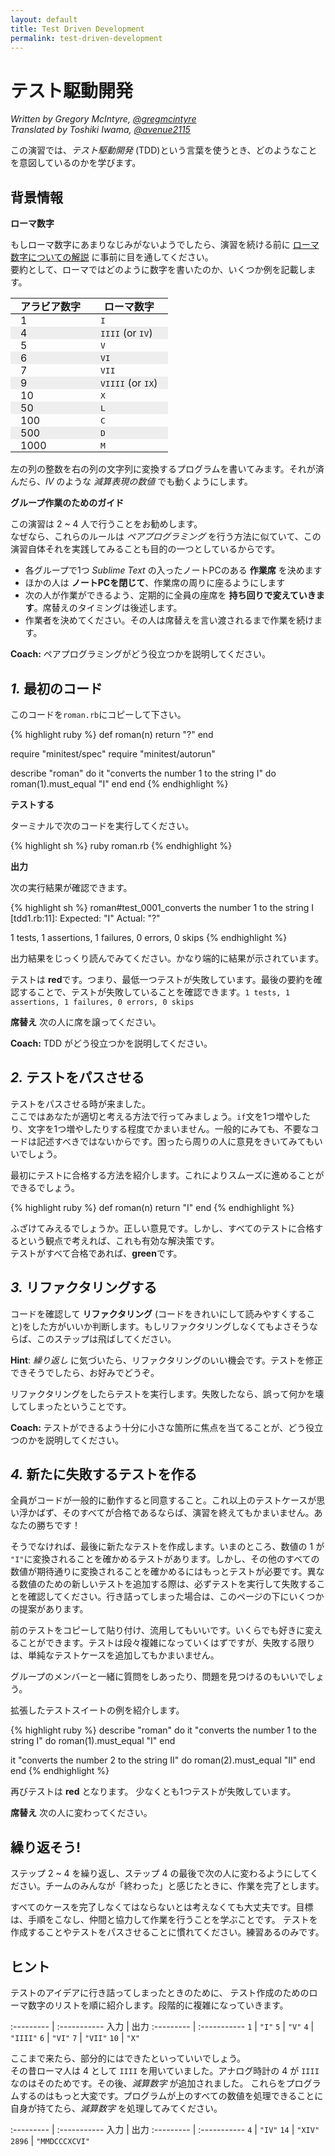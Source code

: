 ```yaml
---
layout: default
title: Test Driven Development
permalink: test-driven-development
---
```


# テスト駆動開発

*Written by Gregory McIntyre, [@gregmcintyre](https://twitter.com/gregmcintyre)*  
*Translated by Toshiki Iwama, [@avenue2115](https://twitter.com/avenue2115)*

この演習では、*テスト駆動開発* (TDD)という言葉を使うとき、どのようなことを意図しているのかを学びます。

## 背景情報

**ローマ数字**

もしローマ数字にあまりなじみがないようでしたら、演習を続ける前に [ローマ数字についての解説][Roman numerals] に事前に目を通してください。  
要約として、ローマではどのように数字を書いたのか、いくつか例を記載します。

<style>
.roman-table th,
.roman-table td { padding: 0 1rem; }
.roman-table thead tr { border-bottom: 1px solid black; }
.roman-table tr:nth-child(even) td { background-color: #eee; }
</style>

<table class="roman-table">
  <thead>
    <tr>
      <th>アラビア数字</th>
      <th>ローマ数字</th>
    </tr>
  </thead>
  <tbody>
    <tr>
      <td>1</td>
      <td><tt>I</tt></td>
    </tr>
    <tr>
      <td>4</td>
      <td><tt>IIII</tt> (or <tt>IV</tt>)</td>
    </tr>
    <tr>
      <td>5</td>
      <td><tt>V</tt></td>
    </tr>
    <tr>
      <td>6</td>
      <td><tt>VI</tt></td>
    </tr>
    <tr>
      <td>7</td>
      <td><tt>VII</tt></td>
    </tr>
    <tr>
      <td>9</td>
      <td><tt>VIIII</tt> (or <tt>IX</tt>)</td>
    </tr>
    <tr>
      <td>10</td>
      <td><tt>X</tt></td>
    </tr>
    <tr>
      <td>50</td>
      <td><tt>L</tt></td>
    </tr>
    <tr>
      <td>100</td>
      <td><tt>C</tt></td>
    </tr>
    <tr>
      <td>500</td>
      <td><tt>D</tt></td>
    </tr>
    <tr>
      <td>1000</td>
      <td><tt>M</tt></td>
    </tr>
  </tbody>
</table>

左の列の整数を右の列の文字列に変換するプログラムを書いてみます。それが済んだら、*IV* のような *減算表現の数値* でも動くようにします。

**グループ作業のためのガイド**

この演習は 2 ~ 4 人で行うことをお勧めします。  
なぜなら、これらのルールは *ペアプログラミング* を行う方法に似ていて、この演習自体それを実践してみることも目的の一つとしているからです。

- 各グループで1つ *Sublime Text* の入ったノートPCのある **作業席** を決めます
- ほかの人は **ノートPCを閉じて**、作業席の周りに座るようにします
- 次の人が作業ができるよう、定期的に全員の座席を **持ち回りで変えていきます**。席替えのタイミングは後述します。
- 作業者を決めてください。その人は席替えを言い渡されるまで作業を続けます。

**Coach:** ペアプログラミングがどう役立つかを説明してください。

## *1.* 最初のコード

このコードを`roman.rb`にコピーして下さい。

{% highlight ruby %}
def roman(n)
  return "?"
end

require "minitest/spec"
require "minitest/autorun"

describe "roman" do
  it "converts the number 1 to the string I" do
    roman(1).must_equal "I"
  end
end
{% endhighlight %}

**テストする**

ターミナルで次のコードを実行してください。

{% highlight sh %}
ruby roman.rb
{% endhighlight %}

**出力**

次の実行結果が確認できます。

{% highlight sh %}
roman#test_0001_converts the number 1 to the string I [tdd1.rb:11]:
Expected: "I"
  Actual: "?"

1 tests, 1 assertions, 1 failures, 0 errors, 0 skips
{% endhighlight %}

出力結果をじっくり読んでみてください。かなり端的に結果が示されています。  

テストは **red**です。つまり、最低一つテストが失敗しています。最後の要約を確認することで、テストが失敗していることを確認できます。`1 tests, 1 assertions, 1 failures, 0 errors, 0 skips`

**席替え** 次の人に席を譲ってください。

**Coach:** TDD がどう役立つかを説明してください。

## *2.* テストをパスさせる

テストをパスさせる時が来ました。  
ここではあなたが適切と考える方法で行ってみましょう。`if`文を1つ増やしたり、文字を1つ増やしたりする程度でかまいません。一般的にみても、不要なコードは記述すべきではないからです。困ったら周りの人に意見をきいてみてもいいでしょう。

最初にテストに合格する方法を紹介します。これによりスムーズに進めることができるでしょう。

{% highlight ruby %}
def roman(n)
  return "I"
end
{% endhighlight %}

ふざけてみえるでしょうか。正しい意見です。しかし、すべてのテストに合格するという観点で考えれば、これも有効な解決策です。  
テストがすべて合格であれば、**green**です。

## *3.* リファクタリングする

コードを確認して **リファクタリング** (コードをきれいにして読みやすくすること)をした方がいいか判断します。もしリファクタリングしなくてもよさそうならば、このステップは飛ばしてください。

**Hint**: *繰り返し* に気づいたら、リファクタリングのいい機会です。テストを修正できそうでしたら、お好みでどうぞ。

リファクタリングをしたらテストを実行します。失敗したなら、誤って何かを壊してしまったということです。

**Coach:** テストができるよう十分に小さな箇所に焦点を当てることが、どう役立つのかを説明してください。

## *4.* 新たに失敗するテストを作る

全員がコードが一般的に動作すると同意すること。これ以上のテストケースが思い浮かばず、そのすべてが合格であるならば、演習を終えてもかまいません。あなたの勝ちです！

そうでなければ、最後に新たなテストを作成します。いまのところ、数値の 1 が `"I"`に変換されることを確かめるテストがあります。しかし、その他のすべての数値が期待通りに変換されることを確かめるにはもっとテストが必要です。異なる数値のための新しいテストを追加する際は、必ずテストを実行して失敗することを確認してください。行き詰ってしまった場合は、このページの下にいくつかの提案があります。

前のテストをコピーして貼り付け、流用してもいいです。いくらでも好きに変えることができます。テストは段々複雑になっていくはずですが、失敗する限りは、単純なテストケースを追加してもかまいません。

グループのメンバーと一緒に質問をしあったり、問題を見つけるのもいいでしょう。

拡張したテストスイートの例を紹介します。

{% highlight ruby %}
describe "roman" do
  it "converts the number 1 to the string I" do
    roman(1).must_equal "I"
  end

  it "converts the number 2 to the string II" do
    roman(2).must_equal "II"
  end
end
{% endhighlight %}

再びテストは **red** となります。 少なくとも1つテストが失敗しています。

**席替え** 次の人に変わってください。

## 繰り返そう!

ステップ 2 ~ 4 を繰り返し、ステップ 4 の最後で次の人に変わるようにしてください。チームのみんなが「終わった」と感じたときに、作業を完了とします。

すべてのケースを完了しなくてはならないとは考えなくても大丈夫です。目標は、手順をこなし、仲間と協力して作業を行うことを学ぶことです。 テストを作成することやテストをパスさせることに慣れてください。練習あるのみです。

## ヒント

テストのアイデアに行き詰ってしまったときのために、 テスト作成のためのローマ数字のリストを順に紹介します。段階的に複雑になっていきます。

:--------- | :-----------
入力      | 出力
:--------- | :-----------
 `1`       | `"I"`
 `5`       | `"V"`
 `4`       | `"IIII"`
 `6`       | `"VI"`
 `7`       | `"VII"`
 `10`      | `"X"`

ここまで来たら、部分的にはできたといっていいでしょう。  
その昔ローマ人は 4 として `IIII` を用いていました。アナログ時計の 4 が `IIII` なのはそのためです。その後、*減算数字* が追加されました。
これらをプログラムするのはもっと大変です。プログラムが上のすべての数値を処理できることに自身が持てたら、*減算数字* を処理してみてください。

:--------- | :-----------
入力      | 出力
:--------- | :-----------
`4`        | `"IV"`
`14`       | `"XIV"`
`2896`     | `"MMDCCCXCVI"`

[Roman numerals]: https://www.math.tsukuba.ac.jp/~tasaki/explanation/roman.html
